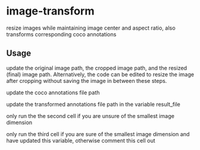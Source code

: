 # image-transform
resize images while maintaining image center and aspect ratio, also transforms corresponding coco annotations

## Usage 
update the original image path, the cropped image path, and the resized (final) image path. Alternatively, the code can be edited to resize the image after cropping without saving the image in between these steps.

update the coco annotations file path 

update the transformed annotations file path in the variable result_file

only run the the second cell if you are unsure of the smallest image dimension 

only run the third cell if you are sure of the smallest image dimension and have updated this variable, otherwise comment this cell out

